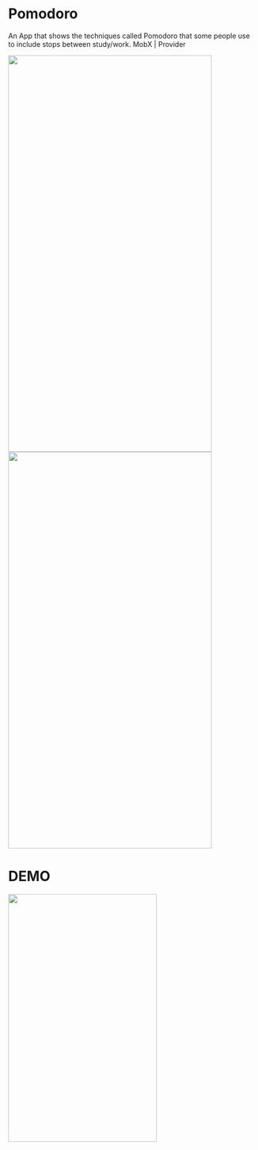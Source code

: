 # Pomodoro

An App that shows the techniques called Pomodoro that some people use to include stops between study/work.
MobX | Provider

<img src="https://github.com/Gi4nfratti/pomodoro/assets/32543785/801e9478-c57a-4d95-9d5f-0ef5b59197b0" width="411" height="800">
<img src="https://github.com/Gi4nfratti/pomodoro/assets/32543785/32219613-9240-48d3-95b4-98b659ec95c6" width="411" height="800">

# DEMO
<img src="https://github.com/Gi4nfratti/pomodoro/assets/32543785/bf08eeb9-c714-40d8-a81c-a502900772dc" width="300" height="500"/>
